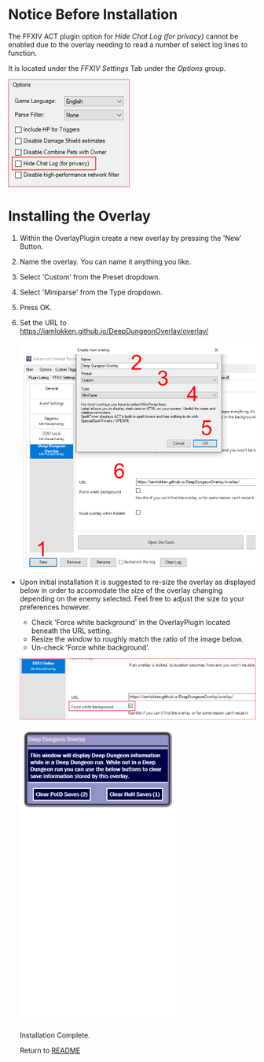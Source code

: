 # Notice Before Installation

The FFXIV ACT plugin option for _Hide Chat Log (for privacy)_ cannot be enabled due to the overlay needing to read a number of select log lines to function.

It is located under the *FFXIV Settings* Tab under the *Options* group.

<img src="Install02.png">

# Installing the Overlay

1. Within the OverlayPlugin create a new overlay by pressing the 'New' Button.
2. Name the overlay.  You can name it anything you like.
3. Select 'Custom' from the Preset dropdown.
4. Select 'Miniparse' from the Type dropdown.
5. Press OK.
6. Set the URL to https://iamlokken.github.io/DeepDungeonOverlay/overlay/

	<img src="Install01.png">
	
- Upon initial installation it is suggested to re-size the overlay as displayed below in order to accomodate the size of the overlay changing depending on the enemy selected. Feel free to adjust the size to your preferences however.
	- Check 'Force white background' in the OverlayPlugin located beneath the URL setting.
	- Resize the window to roughly match the ratio of the image below.
	- Un-check 'Force white background'.

	
	![Setup2](Resize02.png?raw=true)
	
	![Setup](Resize01.png?raw=true) 
	
	Installation Complete.
	
	Return to [README](README.md)
